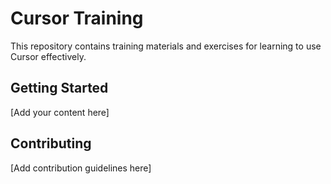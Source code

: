 # Cursor Training

This repository contains training materials and exercises for learning to use Cursor effectively.

## Getting Started

[Add your content here]

## Contributing

[Add contribution guidelines here] 